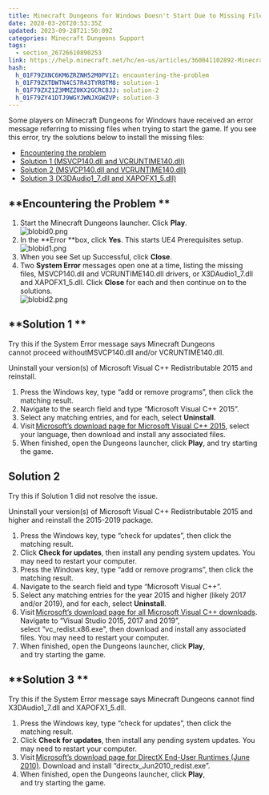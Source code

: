 ```yaml
---
title: Minecraft Dungeons for Windows Doesn't Start Due to Missing Files
date: 2020-03-26T20:53:35Z
updated: 2023-09-28T21:50:09Z
categories: Minecraft Dungeons Support
tags:
  - section_26726610890253
link: https://help.minecraft.net/hc/en-us/articles/360041102892-Minecraft-Dungeons-for-Windows-Doesn-t-Start-Due-to-Missing-Files
hash:
  h_01F79ZXNC6KM6ZRZNH52M0PV1Z: encountering-the-problem
  h_01F79ZXTDWTN4CS7R43TYR8TM8: solution-1
  h_01F79ZXZ1Z3MMZZ0KX2GCRC8JJ: solution-2
  h_01F79ZY41DTJ9WGYJWNJXGWZVP: solution-3
---
```


Some players on Minecraft Dungeons for Windows have received an error message referring to missing files when trying to start the game. If you see this error, try the solutions below to install the missing files: 

- [Encountering the problem](#encountering-the-problem) 
- [Solution 1 (MSVCP140.dll and VCRUNTIME140.dll)](#solution-1) 
- [Solution 2 (MSVCP140.dll and VCRUNTIME140.dll)](#solution-2) 
- [Solution 3 (X3DAudio1_7.dll and XAPOFX1_5.dll)](#solution-3) 

## **Encountering the Problem **

1.  Start the Minecraft Dungeons launcher. Click **Play**.  
    ![blobid0.png](https://minecrafthelp.zendesk.com/hc/article_attachments/4402363638925)
2.  In the **Error **box, click **Yes**. This starts UE4 Prerequisites setup.  
    ![blobid1.png](https://minecrafthelp.zendesk.com/hc/article_attachments/4402363662477)  
3.   When you see Set up Successful, click **Close**.
4.  Two **System Error** messages open one at a time, listing the missing files, MSVCP140.dll and VCRUNTIME140.dll drivers, or X3DAudio1_7.dll and XAPOFX1_5.dll. Click **Close** for each and then continue on to the solutions.  
    ![blobid2.png](https://minecrafthelp.zendesk.com/hc/article_attachments/4402363694093)  

## **Solution 1 **

Try this if the System Error message says Minecraft Dungeons cannot proceed withoutMSVCP140.dll and/or VCRUNTIME140.dll. 

Uninstall your version(s) of Microsoft Visual C++ Redistributable 2015 and reinstall. 

1.  Press the Windows key, type “add or remove programs”, then click the matching result. 
2.  Navigate to the search field and type “Microsoft Visual C++ 2015”. 
3.  Select any matching entries, and for each, select **Uninstall**. 
4.  Visit [Microsoft’s download page for Microsoft Visual C++ 2015](https://www.microsoft.com/en-us/download/details.aspx?id=52685), select your language, then download and install any associated files. 
5.  When finished, open the Dungeons launcher, click **Play**, and try starting the game. 

## **Solution 2** 

Try this if Solution 1 did not resolve the issue. 

Uninstall your version(s) of Microsoft Visual C++ Redistributable 2015 and higher and reinstall the 2015-2019 package. 

1.  Press the Windows key, type “check for updates”, then click the matching result. 
2.  Click **Check for updates**, then install any pending system updates. You may need to restart your computer. 
3.  Press the Windows key, type “add or remove programs”, then click the matching result. 
4.  Navigate to the search field and type “Microsoft Visual C++”. 
5.  Select any matching entries for the year 2015 and higher (likely 2017 and/or 2019), and for each, select **Uninstall**. 
6.  Visit [Microsoft’s download page for all Microsoft Visual C++ downloads](https://support.microsoft.com/en-us/help/2977003/the-latest-supported-visual-c-downloads). Navigate to “Visual Studio 2015, 2017 and 2019”, select “vc_redist.x86.exe", then download and install any associated files. You may need to restart your computer. 
7.  When finished, open the Dungeons launcher, click **Play**, and try starting the game. 

## **Solution 3 **

Try this if the System Error message says Minecraft Dungeons cannot find X3DAudio1_7.dll and XAPOFX1_5.dll. 

1.  Press the Windows key, type “check for updates”, then click the matching result. 
2.  Click **Check for updates**, then install any pending system updates. You may need to restart your computer. 
3.  Visit [Microsoft’s download page for DirectX End-User Runtimes (June 2010)](https://www.microsoft.com/download/details.aspx?id=8109). Download and install “directx_Jun2010_redist.exe”. 
4.  When finished, open the Dungeons launcher, click **Play**, and try starting the game.
